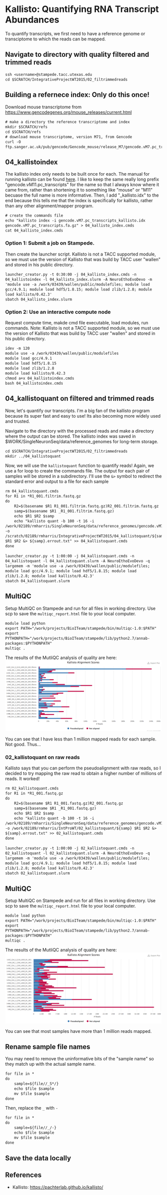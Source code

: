 # Kallisto: Quantifying RNA Transcript Abundances

To quantify transcripts, we first need to have a reference genome or transciptome to which the reads can be mapped. 

## Navigate to directory with quality filtered and trimmed reads

~~~ {.bash}
ssh <username>@stampede.tacc.utexas.edu
cd $SCRATCH/IntegrativeProjectWT2015/02_filtrimmedreads
~~~

## Building a refernece index: Only do this once!


Download mouse transcriptome from https://www.gencodegenes.org/mouse_releases/current.html

~~~ {.bash}
# make a directory the reference transcriptome and index
mkdir $SCRATCH/refs
cd $SCRATCH/refs
# download mouse transcriptome, version M71, from Gencode
curl -O ftp.sanger.ac.uk/pub/gencode/Gencode_mouse/release_M7/gencode.vM7.pc_transcripts.fa.gz
~~~

## 04_kallistoindex

The kallisto index only needs to be built once for each. The manual for running kallisto can be found [here](https://pachterlab.github.io/kallisto/manual). I like to keep the same really long prefix "gencode.vM11.pc_transcripts" for the name so that I always know where it came from, rather than shortening it to something like "mouse" or "M11" becuase the full name is more informative. Then, I add "_kallisto.idx" to the end because this tells me that the index is specifically for kallisto, rather than any other alignment/mapper program.

~~~ {.bash}
# create the commands file
echo "kallisto index -i gencode.vM7.pc_transcripts_kallisto.idx gencode.vM7.pc_transcripts.fa.gz" > 04_kallisto_index.cmds
cat 04_kallisto_index.cmds
~~~

### Option 1: Submit a job on Stampede.
Then create the launcher script. Kallisto is not a TACC supported module, so we must use the version of Kallisto that was build by TACC user "wallen" and stored in his public directory. 

~~~ {.bash}
launcher_creator.py -t 0:30:00 -j 04_kallisto_index.cmds -n 04_kallistoindex -l 04_kallisto_index.slurm -A NeuroEthoEvoDevo -m 'module use -a /work/03439/wallen/public/modulefiles; module load gcc/4.9.1; module load hdf5/1.8.15; module load zlib/1.2.8; module load kallisto/0.42.3'
sbatch 04_kallisto_index.slurm
~~~

### Option 2: Use an interactive compute node
Request compute time, makde cmd file executable, load modules, run commands. Note: Kallisto is not a TACC supported module, so we must use the version of Kallisto that was build by TACC user "wallen" and stored in his public directory.

~~~ {.bash}
idev -m 120
module use -a /work/03439/wallen/public/modulefiles
module load gcc/4.9.1
module load hdf5/1.8.15
module load zlib/1.2.8
module load kallisto/0.42.3
chmod a+x 04_kallistoindex.cmds
bash 04_kallistoindex.cmds
~~~


## 04_kallistoquant on filtered and trimmed reads

Now, let's quantify our transcripts. I'm a big fan of the kallisto program because its super fast and easy to use! Its also becoming more widely used and trusted.

Navigate to the directory with the processed reads and make a directory where the output can be stored. The kallisto index was saved in $WORK/SingleNeuronSeq/data/reference_genomes for long-term storage.

~~~ {.bash}
cd $SCRATCH/IntegrativeProjectWT2015/02_filtrimmedreads
mkdir ../04_kallistoquant
~~~

Now, we will use the `kallistoquant` function to quantify reads! Again, we use a for loop to create the commands file. The output for each pair of samples will be stored in a subdirectory. I'll use the `&>` symbol to redirect the standard error and output to a file for each sample


~~~{.bash}
rm 04_kallistoquant.cmds
for R1 in *R1_001.filtrim.fastq.gz
do
    R2=$(basename $R1 R1_001.filtrim.fastq.gz)R2_001.filtrim.fastq.gz
    samp=$(basename $R1 _R1_001.filtrim.fastq.gz)
    echo $R1 $R2 $samp
    echo "kallisto quant -b 100 -t 16 -i /work/02189/rmharris/SingleNeuronSeq/data/reference_genomes/gencode.vM7.transcripts.idx -o /scratch/02189/rmharris/IntegrativeProjectWT2015/04_kallistoquant/${samp} $R1 $R2 &> ${samp}.errout.txt" >> 04_kallistoquant.cmds
done

launcher_creator.py -t 1:00:00 -j 04_kallistoquant.cmds -n 04_kallistoquant -l 04_kallistoquant.slurm -A NeuroEthoEvoDevo -q largemem -m 'module use -a /work/03439/wallen/public/modulefiles; module load gcc/4.9.1; module load hdf5/1.8.15; module load zlib/1.2.8; module load kallisto/0.42.3'
sbatch 04_kallistoquant.slurm
~~~

## MultiQC

Setup MultiQC on Stampede and run for all files in working directory. Use scp to save the `multiqc_report.html` file to your local computer.

~~~ {.bash}
module load python
export PATH="/work/projects/BioITeam/stampede/bin/multiqc-1.0:$PATH"
export PYTHONPATH="/work/projects/BioITeam/stampede/lib/python2.7/annab-packages:$PYTHONPATH"
multiqc .
~~~

The results of the MutliQC analysis of quality are here:
![](../figures/02a_multiqc/multiqc_report_04.png)

You can see that I have less than 1 million mapped reads for each sample. Not good. Thus...


### 02_kallistoquant on raw reads

Kallisto says that you can perform the pseudoalignment with raw reads, so I decided to try mapping the raw read to obtain a higher number of millions of reads. It worked!

~~~{.bash}
rm 02_kallistoquant.cmds
for R1 in *R1_001.fastq.gz
do
    R2=$(basename $R1 R1_001.fastq.gz)R2_001.fastq.gz
    samp=$(basename $R1 _R1_001.fastq.gz)
    echo $R1 $R2 $samp
    echo "kallisto quant -b 100 -t 16 -i /work/02189/rmharris/SingleNeuronSeq/data/reference_genomes/gencode.vM7.transcripts.idx -o /work/02189/rmharris/IntProWT/02_kallistoquant/${samp} $R1 $R2 &> ${samp}.errout.txt" >> 02_kallistoquant.cmds
done

launcher_creator.py -t 1:00:00 -j 02_kallistoquant.cmds -n 02_kallistoquant -l 02_kallistoquant.slurm -A NeuroEthoEvoDevo -q largemem -m 'module use -a /work/03439/wallen/public/modulefiles; module load gcc/4.9.1; module load hdf5/1.8.15; module load zlib/1.2.8; module load kallisto/0.42.3'
sbatch 02_kallistoquant.slurm
~~~

## MultiQC

Setup MultiQC on Stampede and run for all files in working directory. Use scp to save the `multiqc_report.html` file to your local computer. 

~~~ {.bash}
module load python
export PATH="/work/projects/BioITeam/stampede/bin/multiqc-1.0:$PATH"
export PYTHONPATH="/work/projects/BioITeam/stampede/lib/python2.7/annab-packages:$PYTHONPATH"
multiqc .
~~~

The results of the MutliQC analysis of quality are here:
![](../figures/02a_multiqc/multiqc_report_02.png)

You can see that most samples have more than 1 million reads mapped. 


## Rename sample file names

You may need to remove the uninformative bits of the "sample name" so they match up with the actual sample name. 

~~~ {.bash}
for file in *
do
    sample=${file//_S*/}
    echo $file $sample
    mv $file $sample
done
~~~

Then, replace the `_` with `-`

~~~ {.bash}
for file in *
do
    sample=${file//_/-}
    echo $file $sample
    mv $file $sample
done
~~~


## Save the data locally


## References
- Kallisto: https://pachterlab.github.io/kallisto/

